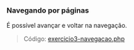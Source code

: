 ### Navegando por páginas

É possível avançar e voltar na navegação.

> Código: [exercicio3-navegacao.php](../exercicio3-navegacao.php)